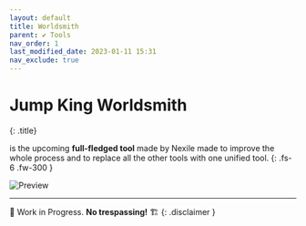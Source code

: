 ```yaml
---
layout: default
title: Worldsmith
parent: ✔ Tools
nav_order: 1
last_modified_date: 2023-01-11 15:31
nav_exclude: true
---
```


# Jump King Worldsmith
{: .title}

is the upcoming **full-fledged tool** made by Nexile made to improve the whole process and to replace all the other tools with one unified tool.
{: .fs-6 .fw-300 }


![Preview]()

---

🚧 Work in Progress. **No trespassing!** 🏗
{: .disclaimer }